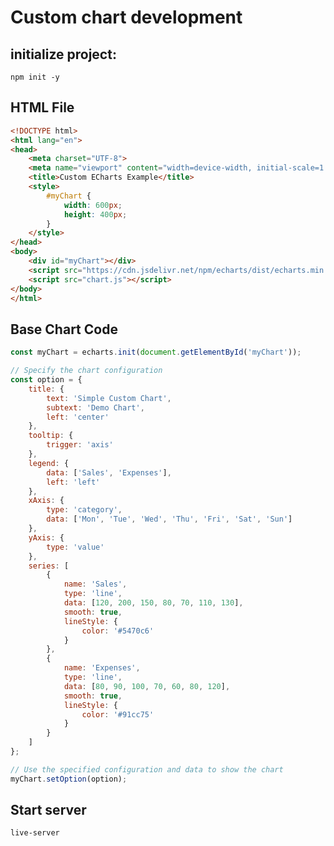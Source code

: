 # Custom chart development

## initialize project:
```npm init -y```

## HTML File
```html
<!DOCTYPE html>
<html lang="en">
<head>
    <meta charset="UTF-8">
    <meta name="viewport" content="width=device-width, initial-scale=1.0">
    <title>Custom ECharts Example</title>
    <style>
        #myChart {
            width: 600px;
            height: 400px;
        }
    </style>
</head>
<body>
    <div id="myChart"></div>
    <script src="https://cdn.jsdelivr.net/npm/echarts/dist/echarts.min.js"></script>
    <script src="chart.js"></script>
</body>
</html>
```

## Base Chart Code
```js
const myChart = echarts.init(document.getElementById('myChart'));

// Specify the chart configuration
const option = {
    title: {
        text: 'Simple Custom Chart',
        subtext: 'Demo Chart',
        left: 'center'
    },
    tooltip: {
        trigger: 'axis'
    },
    legend: {
        data: ['Sales', 'Expenses'],
        left: 'left'
    },
    xAxis: {
        type: 'category',
        data: ['Mon', 'Tue', 'Wed', 'Thu', 'Fri', 'Sat', 'Sun']
    },
    yAxis: {
        type: 'value'
    },
    series: [
        {
            name: 'Sales',
            type: 'line',
            data: [120, 200, 150, 80, 70, 110, 130],
            smooth: true,
            lineStyle: {
                color: '#5470c6'
            }
        },
        {
            name: 'Expenses',
            type: 'line',
            data: [80, 90, 100, 70, 60, 80, 120],
            smooth: true,
            lineStyle: {
                color: '#91cc75'
            }
        }
    ]
};

// Use the specified configuration and data to show the chart
myChart.setOption(option);

```

## Start server
```live-server```
